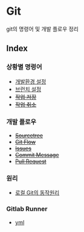 # Git
git의 명령어 및 개발 플로우 정리

## Index

### 상황별 명령어
- [개발환경 설정](DevEnv_Setting.md)
- [브런치 설정](Branch_Setting.md)
- ~~[작업 저장](Work_Saving.md)~~
- ~~[작업 취소](Work_Cancel.md)~~

### 개발 플로우
- ~~[Sourcetree](Sourcetree.md)~~
- ~~[Git Flow](Git_Flow.md)~~
- ~~[Issues](Issues.md)~~
- ~~[Commit Message](Commit_Message.md)~~
- ~~[Pull Request](Pull_Request.md)~~

### 원리
- [로컬 Git의 동작원리](LocalGitPrinciple.md)

### Gitlab Runner
- [yml](.md)

